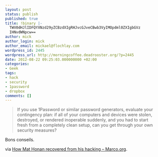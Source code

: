 ```yaml
---
layout: post
status: publish
published: true
title: !binary |-
  TWV0dHJlIDFQYXNzd29yZCBzdXIgRHJvcGJveCBwb3VyIMOpdml0ZXIgbGVz
  IHNvdWNpcw==
author: mick
author_login: mick
author_email: mickael@flochlay.com
wordpress_id: 2445
wordpress_url: http://morningcoffee.deadrooster.org/?p=2445
date: 2012-08-22 09:25:03.000000000 +02:00
categories:
- Geek
tags:
- hack
- security
- 1password
- dropbox
comments: []
---
```

<blockquote>If you use 1Password or similar password generators, evaluate your contingency plan: if all of your computers and devices were stolen, destroyed, or rendered inoperable suddenly, and you had to start fresh from a completely clean setup, can you get through your own security measures?</blockquote>
Bons conseils.

via <a href="http://www.marco.org/2012/08/19/mat-honan-unhacked">How Mat Honan recovered from his hacking – Marco.org</a>.
